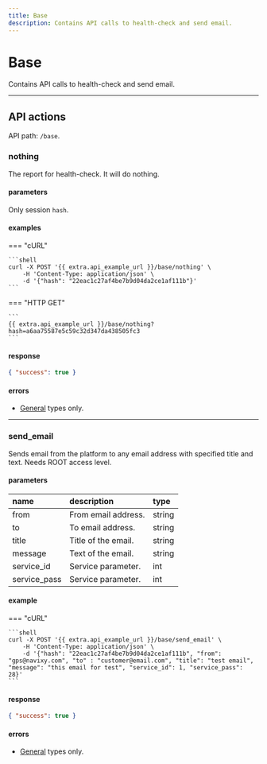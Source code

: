 ```yaml
---
title: Base
description: Contains API calls to health-check and send email.
---
```


# Base

Contains API calls to health-check and send email.

***

## API actions

API path: `/base`.

### nothing

The report for health-check. It will do nothing.

#### parameters

Only session `hash`.

#### examples

=== "cURL"

    ```shell
    curl -X POST '{{ extra.api_example_url }}/base/nothing' \
        -H 'Content-Type: application/json' \ 
        -d '{"hash": "22eac1c27af4be7b9d04da2ce1af111b"}'
    ```

=== "HTTP GET"

    ```
    {{ extra.api_example_url }}/base/nothing?hash=a6aa75587e5c59c32d347da438505fc3
    ```

#### response

```json
{ "success": true }
```

#### errors

* [General](../../getting-started.md#error-codes) types only.

***

### send_email

Sends email from the platform to any email address with specified title and text. Needs ROOT access level.

#### parameters

| name | description | type|
| :------ | :------ | :----- |
| from | From email address. | string|
| to | To email address. | string |
| title | Title of the email. | string |
| message | Text of the email. | string |
| service_id | Service parameter. | int |
| service_pass | Service parameter. | int |

#### example

=== "cURL"

    ```shell
    curl -X POST '{{ extra.api_example_url }}/base/send_email' \
        -H 'Content-Type: application/json' \ 
        -d '{"hash": "22eac1c27af4be7b9d04da2ce1af111b", "from": "gps@navixy.com", "to" : "customer@email.com", "title": "test email", "message": "this email for test", "service_id": 1, "service_pass": 28}'
    ```
#### response

```json
{ "success": true }
```

#### errors

* [General](../../getting-started.md#error-codes) types only.